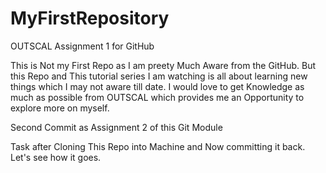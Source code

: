 # MyFirstRepository
OUTSCAL Assignment 1 for GitHub

This is Not my First Repo as I am preety Much Aware from the GitHub. But this Repo and This tutorial series I am watching is all about learning new things which I may not aware till date. I would love to get Knowledge as much as possible from OUTSCAL which provides me an Opportunity to explore more on myself.


Second Commit as Assignment 2 of this Git Module

Task after Cloning This Repo into Machine and Now committing it back. Let's see how it goes.
